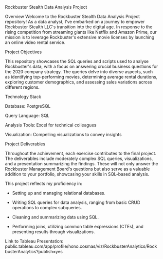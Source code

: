 <p>Rockbuster Stealth Data Analysis Project</p>
<p>Overview
Welcome to the Rockbuster Stealth Data Analysis Project repository! As a data analyst, I&#39;ve embarked on a journey to empower Rockbuster Stealth LLC&#39;s transition into the digital age. In response to the rising competition from streaming giants like Netflix and Amazon Prime, our mission is to leverage Rockbuster&#39;s extensive movie licenses by launching an online video rental service.</p>
<p>Project Objectives</p>
<p>This repository showcases the SQL queries and scripts used to analyse Rockbuster&#39;s data, with a focus on answering crucial business questions for the 2020 company strategy. The queries delve into diverse aspects, such as identifying top-performing movies, determining average rental durations, exploring customer demographics, and assessing sales variations across different regions.</p>
<p>Technology Stack</p>
<p>Database: PostgreSQL</p>
<p>Query Language: SQL</p>
<p>Analysis Tools: Excel for technical colleagues</p>
<p>Visualization: Compelling visualizations to convey insights</p>
<p>Project Deliverables</p>
<p>Throughout the achievement, each exercise contributes to the final project. The deliverables include moderately complex SQL queries, visualizations, and a presentation summarizing the findings. These will not only answer the Rockbuster Management Board&#39;s questions but also serve as a valuable addition to your portfolio, showcasing your skills in SQL-based analysis.</p>
<p>This project reflects my proficiency in:</p>
<ul>
<li><p>Setting up and managing relational databases.</p>
</li>
<li><p>Writing SQL queries for data analysis, ranging from basic CRUD operations to complex subqueries.</p>
</li>
<li><p>Cleaning and summarizing data using SQL.</p>
</li>
<li><p>Performing joins, utilizing common table expressions (CTEs), and presenting results through visualizations.</p>
</li>
</ul>
<p>Link to Tableau Presentation:
public.tableau.com/app/profile/hono.cosmas/viz/RockbusterAnalytics/RockbusterAnalytics?publish=yes</p>


